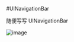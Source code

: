 #UINavigationBar

随便写写 UINavigationBar

![image](https://github.com/andyysea/UINavigationBarClearColor/blob/master/DynamicGraph.gif)


